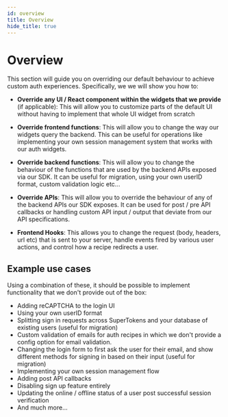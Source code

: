 ```yaml
---
id: overview
title: Overview
hide_title: true
---
```


<!-- COPY DOCS -->
<!-- ./thirdpartyemailpassword/advanced-customizations/overview.md -->

# Overview

This section will guide you on overriding our default behaviour to achieve custom auth experiences. Specifically, we we will show you how to:

- **Override any UI / React component within the widgets that we provide** (if applicable): This will allow you to customize parts of the default UI without having to implement that whole UI widget from scratch

- **Override frontend functions**: This will allow you to change the way our widgets query the backend. This can be useful for operations like implementing your own session management system that works with our auth widgets.

- **Override backend functions**: This will allow you to change the behaviour of the functions that are used by the backend APIs exposed via our SDK. It can be useful for migration, using your own userID format, custom validation logic etc...

- **Override APIs**: This will allow you to override the behaviour of any of the backend APIs our SDK exposes. It can be used for post / pre API callbacks or handling custom API input / output that deviate from our API specifications.

- **Frontend Hooks**: This allows you to change the request (body, headers, url etc) that is sent to your server, handle events fired by various user actions, and control how a recipe redirects a user.

## Example use cases
Using a combination of these, it should be possible to implement functionality that we don't provide out of the box:
- Adding reCAPTCHA to the login UI
- Using your own userID format
- Splitting sign in requests across SuperTokens and your database of existing users (useful for migration)
- Custom validation of emails for auth recipes in which we don't provide a config option for email validation.
- Changing the login form to first ask the user for their email, and show different methods for signing in based on their input (useful for migration)
- Implementing your own session management flow
- Adding post API callbacks
- Disabling sign up feature entirely
- Updating the online / offline status of a user post successful session verification
- And much more...
